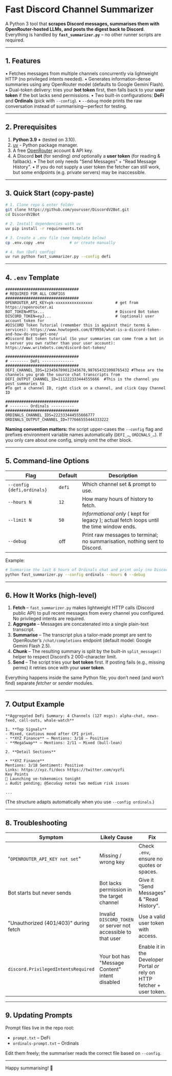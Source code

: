 # Fast Discord Channel Summarizer


A Python 3 tool that **scrapes Discord messages, summarises them with OpenRouter-hosted LLMs, and posts the digest back to Discord**.
Everything is handled by **`fast_summarizer.py`** – no other runner scripts are required.

---

## 1. Features

• Fetches messages from multiple channels concurrently via lightweight HTTP (no privileged intents needed).
• Generates information-dense summaries using any OpenRouter model (defaults to Google Gemini Flash).
• Dual-token delivery: tries your **bot token** first, then falls back to your **user token** if the bot lacks send permissions.
• Two built-in configurations: **DeFi** and **Ordinals** (pick with `--config`).
• `--debug` mode prints the raw conversation instead of summarising—perfect for testing.

---

## 2. Prerequisites

1. **Python 3.9 +** (tested on 3.10).
2. [uv](https://docs.astral.sh/uv/) - Python package manager.
3. A free [OpenRouter](https://openrouter.ai) account & API key.
4. A Discord **bot** (for sending) *and* optionally a **user token** (for reading & fallback).
   • The bot only needs "Send Messages" + "Read Message History".
   • If you do not supply a user token the fetcher can still work, but some endpoints (e.g. private servers) may be inaccessible.

---

## 3. Quick Start (copy-paste)

```bash
# 1. Clone repo & enter folder
git clone https://github.com/youruser/DiscordV2Bot.git
cd DiscordV2Bot

# 2. Install dependencies with uv
uv pip install -r requirements.txt

# 3. Create a .env file (see template below)
cp .env.copy .env           # or create manually

# 4. Run (DeFi config)
uv run python fast_summarizer.py --config defi
```

---

## 4. `.env` Template

```dotenv
################################
# REQUIRED FOR ALL CONFIGS
################################
OPENROUTER_API_KEY=pk-xxxxxxxxxxxxxxxx          # get from https://openrouter.ai
BOT_TOKEN=MTSx...                               # Discord Bot token
DISCORD_TOKEN=eyJ...                            # (optional) user account token for 
#DISCORD Token Tutorial (remember this is against their terms & services): https://www.howtogeek.com/879956/what-is-a-discord-token-and-how-do-you-get-one/
#Discord Bot token tutorial (So your summaries can come from a bot in a server you own rather than your user account): https://www.writebots.com/discord-bot-token/

################################
# -------- DeFi --------------
################################
DEFI_CHANNEL_IDS=123456789012345678,987654321098765432 #These are the channels you grab the source chat transcripts from
DEFI_OUTPUT_CHANNEL_ID=111222333444555666  #This is the channel you post summaries to
#To get a channel ID, right click on a channel, and click Copy Channel ID

################################
# -------- Ordinals ----------
################################
ORDINALS_CHANNEL_IDS=222333444555666777
ORDINALS_OUTPUT_CHANNEL_ID=777666555444333222
```

**Naming convention matters:** the script upper-cases the `--config` flag and prefixes environment variable names automatically (`DEFI_…`, `ORDINALS_…`).
If you only care about one config, simply omit the other block.

---

## 5. Command-line Options

| Flag | Default | Description |
|------|---------|-------------|
| `--config {defi,ordinals}` | `defi` | Which channel set & prompt to use. |
| `--hours N` | `12` | How many hours of history to fetch. |
| `--limit N` | `50` | *Informational only* ( kept for legacy ); actual fetch loops until the time window ends. |
| `--debug` | off | Print raw messages to terminal; no summarisation, nothing sent to Discord. |

Example:

```bash
# Summarise the last 6 hours of Ordinals chat and print only (no Discord I/O)
python fast_summarizer.py --config ordinals --hours 6 --debug
```

---

## 6. How It Works (high-level)

1. **Fetch** – `fast_summarizer.py` makes lightweight HTTP calls (Discord public API) to pull recent messages from every channel you configured. No privileged intents are required.
2. **Aggregate** – Messages are concatenated into a single plain-text transcript.
3. **Summarise** – The transcript plus a tailor-made prompt are sent to OpenRouter’s `/chat/completions` endpoint (default model: Google Gemini Flash 2.5).
4. **Chunk** – The resulting summary is split by the built-in `split_message()` helper to respect Discord’s 2 000-character limit.
5. **Send** – The script tries your **bot token** first. If posting fails (e.g., missing perms) it retries once with your **user token**.
   
Everything happens inside the same Python file; you don’t need (and won’t find) separate *fetcher* or *sender* modules.

---

## 7. Output Example

```
**Aggregated DeFi Summary: 4 Channels (127 msgs): alpha-chat, news-feed, call-outs, whale-watch**

1. **Top Signals**
- Mixed, cautious mood after CPI print.
- **XYZ Finance** – Mentions: 3/18 – Positive
- **MegaSwap** – Mentions: 2/11 – Mixed (bull-lean)

2. **Detail Sections**

‣ **XYZ Finance**
Mentions: 3/18 Sentiment: Positive
Links: https://xyz.fi/docs https://twitter.com/xyzfi
Key Points
🚀 Launching ve-tokenomics tonight
⚠️ Audit pending; @SecuGuy notes two medium risk issues

...
```

(The structure adapts automatically when you use `--config ordinals`.)

---

## 8. Troubleshooting

| Symptom | Likely Cause | Fix |
|---------|--------------|-----|
| "`OPENROUTER_API_KEY not set`" | Missing / wrong key | Check `.env`, ensure no quotes or spaces. |
| Bot starts but never sends | Bot lacks permission in the target channel | Give it "Send Messages" & "Read History". |
| "Unauthorized (401/403)" during fetch | Invalid `DISCORD_TOKEN` or server not accessible to that user | Use a valid user token with access. |
| `discord.PrivilegedIntentsRequired` | Your bot has "Message Content" intent disabled | Enable it in the Developer Portal *or* rely on HTTP fetcher + user token. |

---

## 9. Updating Prompts

Prompt files live in the repo root:

* `prompt.txt` – DeFi
* `ordinals-prompt.txt` – Ordinals

Edit them freely; the summariser reads the correct file based on `--config`.

---

Happy summarising! 🎉